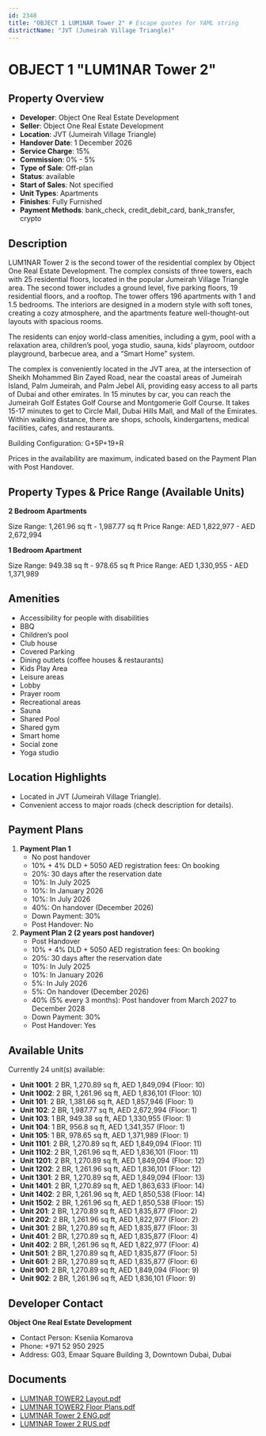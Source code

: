 ```yaml
---
id: 2348
title: "OBJECT 1 LUM1NAR Tower 2" # Escape quotes for YAML string
districtName: "JVT (Jumeirah Village Triangle)"
---
```


# OBJECT 1 "LUM1NAR Tower 2"

## Property Overview
- **Developer**: Object One Real Estate Development
- **Seller**: Object One Real Estate Development
- **Location**: JVT (Jumeirah Village Triangle)
- **Handover Date**: 1 December 2026
- **Service Charge**: 15%
- **Commission**: 0% - 5%
- **Type of Sale**: Off-plan
- **Status**: available
- **Start of Sales**: Not specified
- **Unit Types**: Apartments
- **Finishes**: Fully Furnished
- **Payment Methods**: bank_check, credit_debit_card, bank_transfer, crypto

## Description
LUM1NAR Tower 2 is the second tower of the residential complex by Object One Real Estate Development. The complex consists of three towers, each with 25 residential floors, located in the popular Jumeirah Village Triangle area. The second tower includes a ground level, five parking floors, 19 residential floors, and a rooftop. The tower offers 196 apartments with 1 and 1.5 bedrooms. The interiors are designed in a modern style with soft tones, creating a cozy atmosphere, and the apartments feature well-thought-out layouts with spacious rooms.

The residents can enjoy world-class amenities, including a gym, pool with a relaxation area, children’s pool, yoga studio, sauna, kids’ playroom, outdoor playground, barbecue area, and a “Smart Home” system.

The complex is conveniently located in the JVT area, at the intersection of Sheikh Mohammed Bin Zayed Road, near the coastal areas of Jumeirah Island, Palm Jumeirah, and Palm Jebel Ali, providing easy access to all parts of Dubai and other emirates. In 15 minutes by car, you can reach the Jumeirah Golf Estates Golf Course and Montgomerie Golf Course. It takes 15-17 minutes to get to Circle Mall, Dubai Hills Mall, and Mall of the Emirates. Within walking distance, there are shops, schools, kindergartens, medical facilities, cafes, and restaurants.

Building Configuration: G+5P+19+R

Prices in the availability are maximum, indicated based on the Payment Plan with Post Handover.

## Property Types & Price Range (Available Units)
**2 Bedroom Apartments**

Size Range: 1,261.96 sq ft - 1,987.77 sq ft
Price Range: AED 1,822,977 - AED 2,672,994

**1 Bedroom Apartment**

Size Range: 949.38 sq ft - 978.65 sq ft
Price Range: AED 1,330,955 - AED 1,371,989

## Amenities
- Accessibility for people with disabilities
- BBQ
- Children’s pool
- Club house
- Covered Parking
- Dining outlets  (coffee houses & restaurants)
- Kids Play Area
- Leisure areas
- Lobby
- Prayer room
- Recreational areas
- Sauna
- Shared Pool
- Shared gym
- Smart home
- Social zone
- Yoga studio

## Location Highlights
- Located in JVT (Jumeirah Village Triangle).
- Convenient access to major roads (check description for details).

## Payment Plans
1. **Payment Plan 1**
   - No post handover
   - 10% + 4% DLD + 5050 AED registration fees: On booking
   - 20%: 30 days after the reservation date
   - 10%: In July 2025
   - 10%: In January 2026
   - 10%: In July 2026
   - 40%: On handover (December 2026)
   - Down Payment: 30%
   - Post Handover: No
2. **Payment Plan 2 (2 years post handover)**
   - Post Handover
   - 10% + 4% DLD + 5050 AED registration fees: On booking
   - 20%: 30 days after the reservation date
   - 10%: In July 2025
   - 10%: In January 2026
   - 5%: In July 2026
   - 5%: On handover (December 2026)
   - 40% (5% every 3 months): Post handover from March 2027 to December 2028
   - Down Payment: 30%
   - Post Handover: Yes

## Available Units
Currently 24 unit(s) available:
- **Unit 1001**: 2 BR, 1,270.89 sq ft, AED 1,849,094 (Floor: 10)
- **Unit 1002**: 2 BR, 1,261.96 sq ft, AED 1,836,101 (Floor: 10)
- **Unit 101**: 2 BR, 1,381.66 sq ft, AED 1,857,946 (Floor: 1)
- **Unit 102**: 2 BR, 1,987.77 sq ft, AED 2,672,994 (Floor: 1)
- **Unit 103**: 1 BR, 949.38 sq ft, AED 1,330,955 (Floor: 1)
- **Unit 104**: 1 BR, 956.8 sq ft, AED 1,341,357 (Floor: 1)
- **Unit 105**: 1 BR, 978.65 sq ft, AED 1,371,989 (Floor: 1)
- **Unit 1101**: 2 BR, 1,270.89 sq ft, AED 1,849,094 (Floor: 11)
- **Unit 1102**: 2 BR, 1,261.96 sq ft, AED 1,836,101 (Floor: 11)
- **Unit 1201**: 2 BR, 1,270.89 sq ft, AED 1,849,094 (Floor: 12)
- **Unit 1202**: 2 BR, 1,261.96 sq ft, AED 1,836,101 (Floor: 12)
- **Unit 1301**: 2 BR, 1,270.89 sq ft, AED 1,849,094 (Floor: 13)
- **Unit 1401**: 2 BR, 1,270.89 sq ft, AED 1,863,633 (Floor: 14)
- **Unit 1402**: 2 BR, 1,261.96 sq ft, AED 1,850,538 (Floor: 14)
- **Unit 1502**: 2 BR, 1,261.96 sq ft, AED 1,850,538 (Floor: 15)
- **Unit 201**: 2 BR, 1,270.89 sq ft, AED 1,835,877 (Floor: 2)
- **Unit 202**: 2 BR, 1,261.96 sq ft, AED 1,822,977 (Floor: 2)
- **Unit 301**: 2 BR, 1,270.89 sq ft, AED 1,835,877 (Floor: 3)
- **Unit 401**: 2 BR, 1,270.89 sq ft, AED 1,835,877 (Floor: 4)
- **Unit 402**: 2 BR, 1,261.96 sq ft, AED 1,822,977 (Floor: 4)
- **Unit 501**: 2 BR, 1,270.89 sq ft, AED 1,835,877 (Floor: 5)
- **Unit 601**: 2 BR, 1,270.89 sq ft, AED 1,835,877 (Floor: 6)
- **Unit 901**: 2 BR, 1,270.89 sq ft, AED 1,849,094 (Floor: 9)
- **Unit 902**: 2 BR, 1,261.96 sq ft, AED 1,836,101 (Floor: 9)

## Developer Contact
**Object One Real Estate Development**
- Contact Person: Kseniia Komarova
- Phone: +971 52 950 2925
- Address: G03, Emaar Square Building 3, Downtown Dubai, Dubai

## Documents
- [LUM1NAR TOWER2 Layout.pdf](https://cdn.geniemap.net/2024/06/28/lP8n7IxJzLiOceEUN9ZglU9EkRwCB7TgfF3NFRNh.pdf)
- [LUM1NAR TOWER2 Floor Plans.pdf](https://cdn.geniemap.net/2024/06/28/J19E4Ka7Z3r0Sn9JeolJETtVbFFqKe42OX1pIuTj.pdf)
- [LUM1NAR Tower 2 ENG.pdf](https://cdn.geniemap.net/2024/06/28/wjWULhNYLSMGzicKMK2biLtbcwXIfzTrXQ2SvAVr.pdf)
- [LUM1NAR Tower 2 RUS.pdf](https://cdn.geniemap.net/2024/06/28/0Gy37Pi3dNX0O4e3TOHwipJ5lfFTD6BmuY69edzR.pdf)
